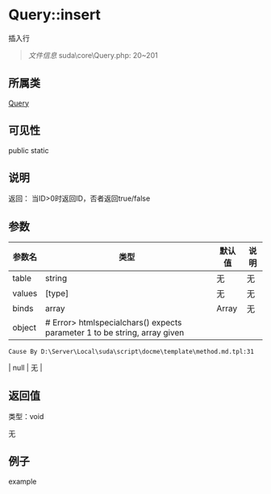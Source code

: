 # Query::insert

插入行

> *文件信息* suda\core\Query.php: 20~201

## 所属类 

[Query](../Query.md)

## 可见性

 public static

## 说明

返回： 当ID>0时返回ID，否者返回true/false


## 参数


| 参数名 | 类型 | 默认值 | 说明 |
|--------|-----|-------|-------|
| table |  string | 无 | 无 |
| values |  [type] | 无 | 无 |
| binds |  array | Array | 无 |
| object |  # Error> htmlspecialchars() expects parameter 1 to be string, array given
	Cause By D:\Server\Local\suda\script\docme\template\method.md.tpl:31
 | null | 无 |



## 返回值

类型：void

无



## 例子

example